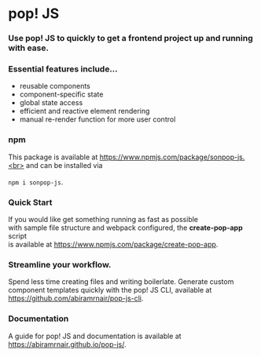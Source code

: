 # pop! JS

### Use pop! JS to quickly to get a frontend project up and running with ease.

### Essential features include...

- reusable components
- component-specific state
- global state access
- efficient and reactive element rendering
- manual re-render function for more user control

### npm

This package is available at https://www.npmjs.com/package/sonpop-js.<br>
and can be installed via <br><br>`npm i sonpop-js`.<br>

### Quick Start

If you would like get something running as fast as possible <br>
with sample file structure and webpack configured, the **create-pop-app** script <br>
is available at https://www.npmjs.com/package/create-pop-app. <br>

### Streamline your workflow.

Spend less time creating files and writing boilerlate. Generate custom component templates quickly with the pop! JS CLI, available at https://github.com/abiramrnair/pop-js-cli.

### Documentation

A guide for pop! JS and documentation is available at https://abiramrnair.github.io/pop-js/.
